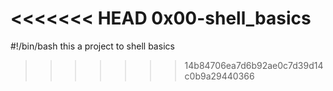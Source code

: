 <<<<<<< HEAD
0x00-shell_basics
=======
#!/bin/bash
this a project to shell basics
>>>>>>> 14b84706ea7d6b92ae0c7d39d14c0b9a29440366
